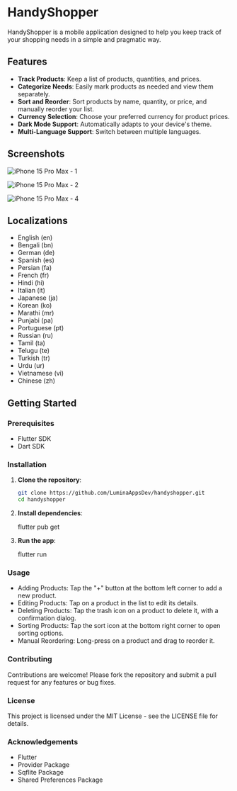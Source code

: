 # HandyShopper

HandyShopper is a mobile application designed to help you keep track of your shopping needs in a simple and pragmatic way.

## Features

- **Track Products**: Keep a list of products, quantities, and prices.
- **Categorize Needs**: Easily mark products as needed and view them separately.
- **Sort and Reorder**: Sort products by name, quantity, or price, and manually reorder your list.
- **Currency Selection**: Choose your preferred currency for product prices.
- **Dark Mode Support**: Automatically adapts to your device's theme.
- **Multi-Language Support**: Switch between multiple languages.

## Screenshots

![iPhone 15 Pro Max - 1](screenshots/iPhone15ProMax-1.png)

![iPhone 15 Pro Max - 2](screenshots/iPhone15ProMax-2.png)

![iPhone 15 Pro Max - 4](screenshots/iPhone15ProMax-4.png)

## Localizations

- English (en)
- Bengali (bn)
- German (de)
- Spanish (es)
- Persian (fa)
- French (fr)
- Hindi (hi)
- Italian (it)
- Japanese (ja)
- Korean (ko)
- Marathi (mr)
- Punjabi (pa)
- Portuguese (pt)
- Russian (ru)
- Tamil (ta)
- Telugu (te)
- Turkish (tr)
- Urdu (ur)
- Vietnamese (vi)
- Chinese (zh)

## Getting Started

### Prerequisites

- Flutter SDK
- Dart SDK

### Installation

1. **Clone the repository**:

   ```sh
   git clone https://github.com/LuminaAppsDev/handyshopper.git
   cd handyshopper

2. **Install dependencies**:

    flutter pub get

3. **Run the app**:

    flutter run

### Usage

- Adding Products: Tap the "+" button at the bottom left corner to add a new product.
- Editing Products: Tap on a product in the list to edit its details.
- Deleting Products: Tap the trash icon on a product to delete it, with a confirmation dialog.
- Sorting Products: Tap the sort icon at the bottom right corner to open sorting options.
- Manual Reordering: Long-press on a product and drag to reorder it.

### Contributing

Contributions are welcome! Please fork the repository and submit a pull request for any features or bug fixes.

### License

This project is licensed under the MIT License - see the LICENSE file for details.

### Acknowledgements

- Flutter
- Provider Package
- Sqflite Package
- Shared Preferences Package
